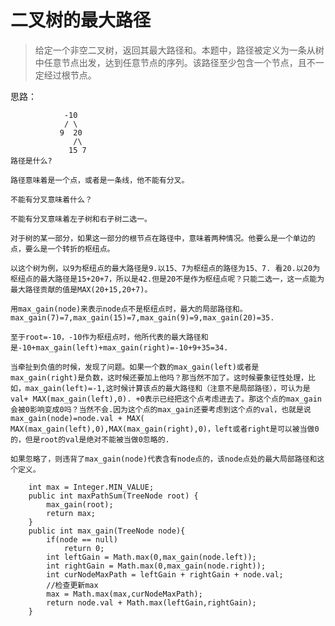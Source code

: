 # 二叉树的最大路径

> 给定一个非空二叉树，返回其最大路径和。本题中，路径被定义为一条从树中任意节点出发，达到任意节点的序列。该路径至少包含一个节点，且不一定经过根节点。

思路：

                -10
                / \
               9  20
                  /\
                 15 7
    路径是什么?

    路径意味着是一个点，或者是一条线，他不能有分叉。
    
    不能有分叉意味着什么？

    不能有分叉意味着左子树和右子树二选一。

    对于树的某一部分，如果这一部分的根节点在路径中，意味着两种情况。他要么是一个单边的点，要么是一个转折的枢纽点。

    以这个树为例，以9为枢纽点的最大路径是9.以15、7为枢纽点的路径为15、7. 看20.以20为枢纽点的最大路径是15+20+7，所以是42.但是20不是作为枢纽点呢？只能二选一，这一点能为最大路径贡献的值是MAX(20+15,20+7)。
    
    用max_gain(node)来表示node点不是枢纽点时，最大的局部路径和。max_gain(7)=7,max_gain(15)=7,max_gain(9)=9,max_gain(20)=35.

    至于root=-10，-10作为枢纽点时，他所代表的最大路径和是-10+max_gain(left)+max_gain(right)=-10+9+35=34.

    当牵扯到负值的时候，发现了问题。如果一个数的max_gain(left)或者是max_gain(right)是负数，这时候还要加上他吗？那当然不加了。这时候要象征性处理，比如，max_gain(left)=-1,这时候计算该点的最大路径和（注意不是局部路径），可认为是val+ MAX(max_gain(left),0). +0表示已经把这个点考虑进去了。那这个点的max_gain会被0影响变成0吗？当然不会.因为这个点的max_gain还要考虑到这个点的val，也就是说max_gain(node)=node.val + MAX( MAX(max_gain(left),0),MAX(max_gain(right),0)，left或者right是可以被当做0的，但是root的val是绝对不能被当做0忽略的.
    
    如果忽略了，则违背了max_gain(node)代表含有node点的，该node点处的最大局部路径和这个定义。

````
    int max = Integer.MIN_VALUE;
    public int maxPathSum(TreeNode root) {
        max_gain(root);
        return max;
    }
    public int max_gain(TreeNode node){
        if(node == null)
            return 0;
        int leftGain = Math.max(0,max_gain(node.left));
        int rightGain = Math.max(0,max_gain(node.right));
        int curNodeMaxPath = leftGain + rightGain + node.val;
        //检查更新max
        max = Math.max(max,curNodeMaxPath);
        return node.val + Math.max(leftGain,rightGain);
    }
````
    
    
    
    
    
 

    